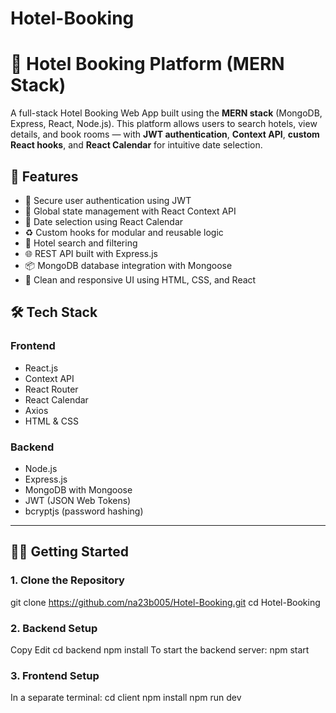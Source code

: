 ﻿# Hotel-Booking
# 🏨 Hotel Booking Platform (MERN Stack)

A full-stack Hotel Booking Web App built using the **MERN stack** (MongoDB, Express, React, Node.js). This platform allows users to search hotels, view details, and book rooms — with **JWT authentication**, **Context API**, **custom React hooks**, and **React Calendar** for intuitive date selection.

## 🚀 Features

- 🔐 Secure user authentication using JWT
- 🧠 Global state management with React Context API
- 📅 Date selection using React Calendar
- ♻️ Custom hooks for modular and reusable logic
- 🔎 Hotel search and filtering
- 🌐 REST API built with Express.js
- 📦 MongoDB database integration with Mongoose
- 🎨 Clean and responsive UI using HTML, CSS, and React

## 🛠 Tech Stack

### Frontend
- React.js
- Context API
- React Router
- React Calendar
- Axios
- HTML & CSS

### Backend
- Node.js
- Express.js
- MongoDB with Mongoose
- JWT (JSON Web Tokens)
- bcryptjs (password hashing)

---

## 🧑‍💻 Getting Started

### 1. Clone the Repository
git clone https://github.com/na23b005/Hotel-Booking.git
cd Hotel-Booking
### 2. Backend Setup
Copy
Edit
cd backend
npm install
To start the backend server:
npm start
### 3. Frontend Setup
In a separate terminal:
cd client
npm install
npm run dev
